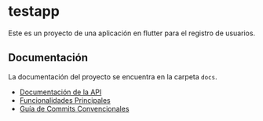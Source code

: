 # testapp
Este es un proyecto de una aplicación en flutter para el registro de usuarios.

## Documentación

La documentación del proyecto se encuentra en la carpeta `docs`.

- [Documentación de la API](./docs/api-documentation.md)
- [Funcionalidades Principales](./docs/features.md)
- [Guía de Commits Convencionales](./docs/git-conventional-commits-messages.md)